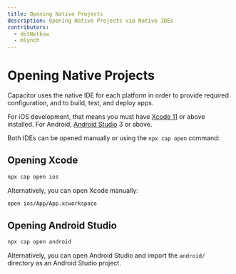 ```yaml
---
title: Opening Native Projects
description: Opening Native Projects via Native IDEs
contributors:
  - dotNetkow
  - mlynch
---
```


# Opening Native Projects

Capacitor uses the native IDE for each platform in order to provide required configuration, and to build, test, and deploy apps.

For iOS development, that means you must have [Xcode 11](https://developer.apple.com/xcode/) or above installed. For Android, [Android Studio](https://developer.android.com/studio/index.html) 3 or above.

Both IDEs can be opened manually or using the `npx cap open` command:

## Opening Xcode

```bash
npx cap open ios
```

Alternatively, you can open Xcode manually:

```bash
open ios/App/App.xcworkspace
```

## Opening Android Studio

```bash
npx cap open android
```

Alternatively, you can open Android Studio and import the `android/` directory as an Android Studio project.
